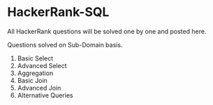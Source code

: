 # HackerRank-SQL
All HackerRank questions will be solved one by one and posted here.

Questions solved on Sub-Domain basis.
1. Basic Select
2. Advanced Select
3. Aggregation
4. Basic Join
5. Advanced Join
6. Alternative Queries
